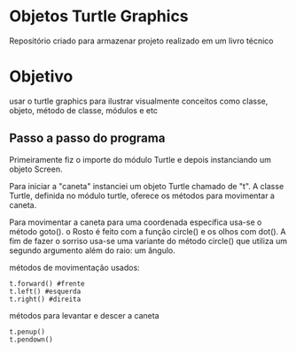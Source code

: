 # Objetos Turtle Graphics
Repositório criado para armazenar projeto realizado em um livro técnico

# Objetivo

usar o turtle graphics para ilustrar visualmente conceitos como classe, objeto, método de classe, módulos e etc


## Passo a passo do programa
Primeiramente fiz o importe do módulo Turtle e depois instanciando um objeto Screen. 

Para iniciar a "caneta" instanciei um objeto Turtle chamado de "t". A classe Turtle, definida no módulo turtle, oferece os métodos para movimentar a caneta.

Para movimentar a caneta para uma coordenada específica usa-se o método goto(). o Rosto é feito com a função circle() e os olhos com dot(). A fim de fazer o sorriso usa-se uma variante do método circle() que utiliza um segundo argumento além do raio: um ângulo.



métodos de movimentação usados:

```
t.forward() #frente
t.left() #esquerda
t.right() #direita
```



métodos para levantar e descer a caneta

```
t.penup()
t.pendown()
```

